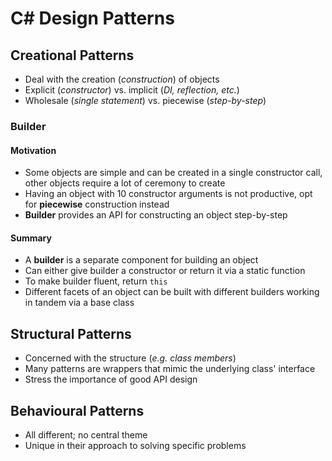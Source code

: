 # C# Design Patterns

## Creational Patterns

- Deal with the creation (_construction_) of objects
- Explicit (_constructor_) vs. implicit (_DI, reflection, etc._)
- Wholesale (_single statement_) vs. piecewise (_step-by-step_)

### Builder

#### Motivation

- Some objects are simple and can be created in a single constructor call,
other objects require a lot of ceremony to create
- Having an object with 10 constructor arguments is not productive,
opt for **piecewise** construction instead
- **Builder** provides an API for constructing an object step-by-step

#### Summary

- A **builder** is a separate component for building an object
- Can either give builder a constructor or return it via a static function
- To make builder fluent, return `this`
- Different facets of an object can be built with different builders working
in tandem via a base class

## Structural Patterns

- Concerned with the structure (_e.g. class members_)
- Many patterns are wrappers that mimic the underlying class' interface
- Stress the importance of good API design

## Behavioural Patterns

- All different; no central theme
- Unique in their approach to solving specific problems